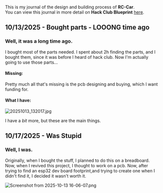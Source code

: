<!--
  ===================    !!READ THIS NOTICE!!   ====================
  DO NOT edit this file manually. Your changes WILL BE OVERWRITTEN!
  This journal is auto generated and updated by Hack Club Blueprint.
  To edit this file, please edit your journal entries on Blueprint.
  ==================================================================
-->

This is my journal of the design and building process of **RC-Car**.  
You can view this journal in more detail on **Hack Club Blueprint** [here](https://blueprint.hackclub.com/projects/448).


## 10/13/2025 - Bought parts - LOOONG time ago  

### Well, it was a long time ago.
I bought most of the parts needed. I spent about 2h finding the parts, and I bought them, since it was before I heard of hack club. Now I'm actually going to use those parts...

#### Missing:
Pretty much all that's missing is the pcb designing and buying, which I want funding for.

#### What I have:

![20251013_132017.jpg](https://blueprint.hackclub.com/user-attachments/blobs/proxy/eyJfcmFpbHMiOnsiZGF0YSI6MTk3MSwicHVyIjoiYmxvYl9pZCJ9fQ==--5ce37bab70293bced39142140fc6e904fe400a3c/20251013_132017.jpg)

I have a _bit_ more, but these are the main things.  

## 10/17/2025 - Was Stupid  

### Well, I was.
Originally, when I bought the stuff, I planned to do this on a breadboard. Now, when I revived this project, I thought to work on a pcb. Now, after trying to find an esp32 dev board footprint,and trying to create one when I didn't find it, I decided it wasn't worth it.

![Screenshot from 2025-10-13 16-06-07.png](https://blueprint.hackclub.com/user-attachments/blobs/proxy/eyJfcmFpbHMiOnsiZGF0YSI6MjYyMSwicHVyIjoiYmxvYl9pZCJ9fQ==--e7a8267fb4d656d24c06166cd17e7760a867a7dd/Screenshot%20from%202025-10-13%2016-06-07.png)
  

